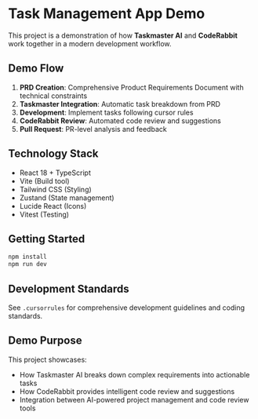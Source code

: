 # Task Management App Demo

This project is a demonstration of how **Taskmaster AI** and **CodeRabbit** work together in a modern development workflow.

## Demo Flow

1. **PRD Creation**: Comprehensive Product Requirements Document with technical constraints
2. **Taskmaster Integration**: Automatic task breakdown from PRD
3. **Development**: Implement tasks following cursor rules
4. **CodeRabbit Review**: Automated code review and suggestions
5. **Pull Request**: PR-level analysis and feedback

## Technology Stack

- React 18 + TypeScript
- Vite (Build tool)
- Tailwind CSS (Styling)
- Zustand (State management)
- Lucide React (Icons)
- Vitest (Testing)

## Getting Started

```bash
npm install
npm run dev
```

## Development Standards

See `.cursorrules` for comprehensive development guidelines and coding standards.

## Demo Purpose

This project showcases:
- How Taskmaster AI breaks down complex requirements into actionable tasks
- How CodeRabbit provides intelligent code review and suggestions
- Integration between AI-powered project management and code review tools 